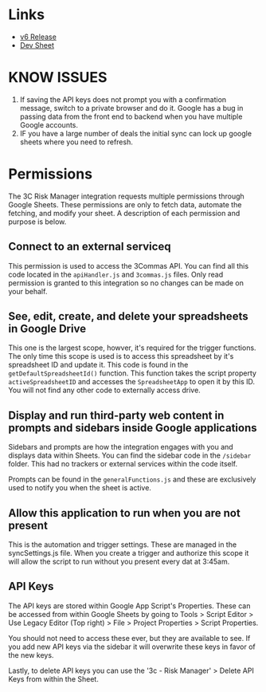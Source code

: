 # Links

- [v6 Release](https://docs.google.com/spreadsheets/d/1xcqbVXD6D1J6n3_T73oXnSSr5tKlgBm28iUF7wPtddI)
- [Dev Sheet](https://docs.google.com/spreadsheets/d/138dYR2DmTD1yj_eqxzgsBYPWRwy8sdnQ9ZggJZHuPRc)

# KNOW ISSUES

1. If saving the API keys does not prompt you with a confirmation message, switch to a private browser and do it. Google has a bug in passing data from the front end to backend when you have multiple Google accounts.
2. IF you have a large number of deals the initial sync can lock up google sheets where you need to refresh.

# Permissions

The 3C Risk Manager integration requests multiple permissions through Google Sheets. These permissions are only to fetch data, automate the fetching, and modify your sheet. A description of each permission and purpose is below.

## Connect to an external serviceq
This permission is used to access the 3Commas API. You can find all this code located in the `apiHandler.js` and `3commas.js` files. Only read permission is granted to this integration so no changes can be made on your behalf.

## See, edit, create, and delete your spreadsheets in Google Drive
This one is the largest scope, howver, it's required for the trigger functions. The only time this scope is used is to access this spreadsheet by it's spreadsheet ID and update it. This code is found in the `getDefaultSpreadsheetId()` function. This function takes the script property `activeSpreadsheetID` and accesses the `SpreadsheetApp` to open it by this ID. You will not find any other code to externally access drive.

## Display and run third-party web content in prompts and sidebars inside Google applications
Sidebars and prompts are how the integration engages with you and displays data within Sheets. You can find the sidebar code in the `/sidebar` folder. This had no trackers or external services within the code itself.

Prompts can be found in the `generalFunctions.js` and these are exclusively used to notify you when the sheet is active.

## Allow this application to run when you are not present
This is the automation and trigger settings. These are managed in the syncSettings.js file. When you create a trigger and authorize this scope it will allow the script to run without you present every dat at 3:45am.


## API Keys
The API keys are stored within Google App Script's Properties. These can be accessed from within Google Sheets by going to Tools > Script Editor > Use Legacy Editor (Top right) > File > Project Properties > Script Properties.

You should not need to access these ever, but they are available to see. If you add new API keys via the sidebar it will overwrite these keys in favor of the new keys.

Lastly, to delete API keys you can use the '3c - Risk Manager' > Delete API Keys from within the Sheet.
